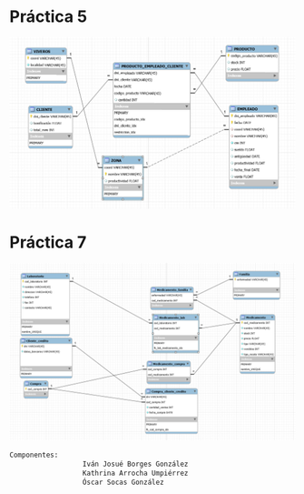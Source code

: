 # Práctica 5
![GitHub Logo](/Practica_5/img_5.png)

# Práctica 7
![GitHub Logo](/Practica_7/img_7.png)

```
Componentes:
                  Iván Josué Borges González
                  Kathrina Arrocha Umpiérrez
                  Óscar Socas González
```
